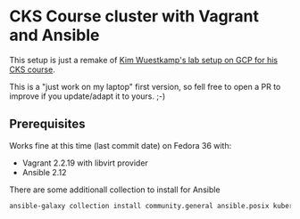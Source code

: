 # CKS Course cluster with Vagrant and Ansible

This setup is just a remake of [Kim Wuestkamp's lab setup on GCP for his CKS course](https://github.com/killer-sh/cks-course-environment).

This is a "just work on my laptop" first version, so fell free to open a PR to
improve if you update/adapt it to yours. ;-)

## Prerequisites

Works fine at this time (last commit date) on Fedora 36 with:
* Vagrant 2.2.19 with libvirt provider
* Ansible 2.12

There are some additionall collection to install for Ansible

```sh
ansible-galaxy collection install community.general ansible.posix kubernetes.core
```
